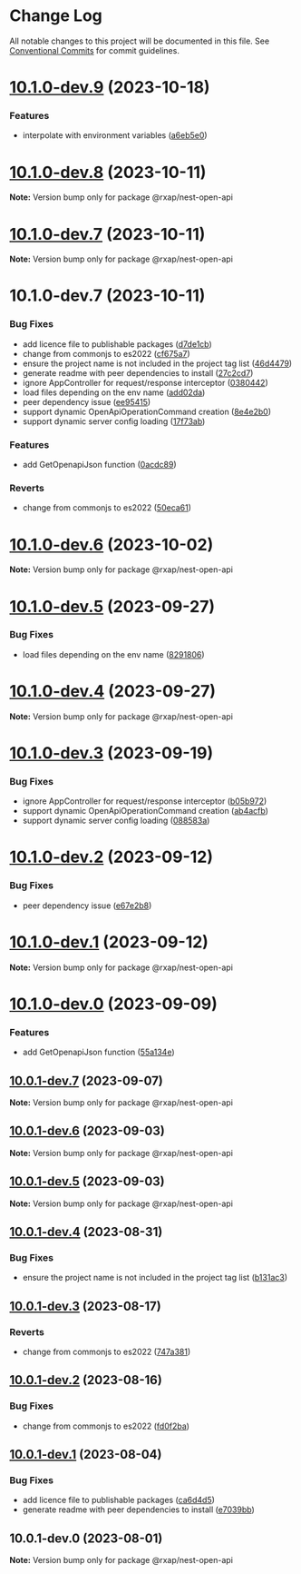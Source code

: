 # Change Log

All notable changes to this project will be documented in this file.
See [Conventional Commits](https://conventionalcommits.org) for commit guidelines.

# [10.1.0-dev.9](https://gitlab.com/rxap/packages/compare/@rxap/nest-open-api@10.1.0-dev.8...@rxap/nest-open-api@10.1.0-dev.9) (2023-10-18)

### Features

- interpolate with environment variables ([a6eb5e0](https://gitlab.com/rxap/packages/commit/a6eb5e0f28ff21d514e32f4893336e36dc575019))

# [10.1.0-dev.8](https://gitlab.com/rxap/packages/compare/@rxap/nest-open-api@10.1.0-dev.7...@rxap/nest-open-api@10.1.0-dev.8) (2023-10-11)

**Note:** Version bump only for package @rxap/nest-open-api

# [10.1.0-dev.7](https://gitlab.com/rxap/packages/compare/@rxap/nest-open-api@10.1.0-dev.7...@rxap/nest-open-api@10.1.0-dev.7) (2023-10-11)

**Note:** Version bump only for package @rxap/nest-open-api

# 10.1.0-dev.7 (2023-10-11)

### Bug Fixes

- add licence file to publishable packages ([d7de1cb](https://gitlab.com/rxap/packages/commit/d7de1cb9db1bd1628f37084e3b0ffd1755aa75f6))
- change from commonjs to es2022 ([cf675a7](https://gitlab.com/rxap/packages/commit/cf675a7254de9ce4b269264df59794dd42fcbd8b))
- ensure the project name is not included in the project tag list ([46d4479](https://gitlab.com/rxap/packages/commit/46d44798258ea1b20df9d4408b9c0809f55027b2))
- generate readme with peer dependencies to install ([27c2cd7](https://gitlab.com/rxap/packages/commit/27c2cd7d98f0c8a499b8c30719f49d69e4970ae9))
- ignore AppController for request/response interceptor ([0380442](https://gitlab.com/rxap/packages/commit/0380442737abb17a29a980db330e7010bc7515ab))
- load files depending on the env name ([add02da](https://gitlab.com/rxap/packages/commit/add02da826e5aa1e22eea80b7efc473d20d6dc49))
- peer dependency issue ([ee95415](https://gitlab.com/rxap/packages/commit/ee95415370d9ef2396916d6c25061a0df791034a))
- support dynamic OpenApiOperationCommand creation ([8e4e2b0](https://gitlab.com/rxap/packages/commit/8e4e2b0ba7deb1d3153944fb5cb6d1bfcf31be5e))
- support dynamic server config loading ([17f73ab](https://gitlab.com/rxap/packages/commit/17f73aba524837a8e21f85b84d5cef8b2fe1e99b))

### Features

- add GetOpenapiJson function ([0acdc89](https://gitlab.com/rxap/packages/commit/0acdc8990820faf4658e22edca623dbbb41f6d76))

### Reverts

- change from commonjs to es2022 ([50eca61](https://gitlab.com/rxap/packages/commit/50eca61e9a89388d1cfeefb8b1029b302b6f307e))

# [10.1.0-dev.6](https://gitlab.com/rxap/packages/compare/@rxap/nest-open-api@10.1.0-dev.5...@rxap/nest-open-api@10.1.0-dev.6) (2023-10-02)

**Note:** Version bump only for package @rxap/nest-open-api

# [10.1.0-dev.5](https://gitlab.com/rxap/packages/compare/@rxap/nest-open-api@10.1.0-dev.4...@rxap/nest-open-api@10.1.0-dev.5) (2023-09-27)

### Bug Fixes

- load files depending on the env name ([8291806](https://gitlab.com/rxap/packages/commit/829180655a1f748a6409d5ff276f1d97275ed0dc))

# [10.1.0-dev.4](https://gitlab.com/rxap/packages/compare/@rxap/nest-open-api@10.1.0-dev.3...@rxap/nest-open-api@10.1.0-dev.4) (2023-09-27)

**Note:** Version bump only for package @rxap/nest-open-api

# [10.1.0-dev.3](https://gitlab.com/rxap/packages/compare/@rxap/nest-open-api@10.1.0-dev.2...@rxap/nest-open-api@10.1.0-dev.3) (2023-09-19)

### Bug Fixes

- ignore AppController for request/response interceptor ([b05b972](https://gitlab.com/rxap/packages/commit/b05b972584773e8452128503e9fa71bbfedca85a))
- support dynamic OpenApiOperationCommand creation ([ab4acfb](https://gitlab.com/rxap/packages/commit/ab4acfbee424bda4d97526fe9738bc776c8685e1))
- support dynamic server config loading ([088583a](https://gitlab.com/rxap/packages/commit/088583acece9a693a461c958af3fa27cb20d661f))

# [10.1.0-dev.2](https://gitlab.com/rxap/packages/compare/@rxap/nest-open-api@10.1.0-dev.1...@rxap/nest-open-api@10.1.0-dev.2) (2023-09-12)

### Bug Fixes

- peer dependency issue ([e67e2b8](https://gitlab.com/rxap/packages/commit/e67e2b8eb884b598536d16c2c544a9ad9be5b53e))

# [10.1.0-dev.1](https://gitlab.com/rxap/packages/compare/@rxap/nest-open-api@10.1.0-dev.0...@rxap/nest-open-api@10.1.0-dev.1) (2023-09-12)

**Note:** Version bump only for package @rxap/nest-open-api

# [10.1.0-dev.0](https://gitlab.com/rxap/packages/compare/@rxap/nest-open-api@10.0.1-dev.7...@rxap/nest-open-api@10.1.0-dev.0) (2023-09-09)

### Features

- add GetOpenapiJson function ([55a134e](https://gitlab.com/rxap/packages/commit/55a134e22c5d59e19e699183b8658046c8b539d6))

## [10.0.1-dev.7](https://gitlab.com/rxap/packages/compare/@rxap/nest-open-api@10.0.1-dev.6...@rxap/nest-open-api@10.0.1-dev.7) (2023-09-07)

**Note:** Version bump only for package @rxap/nest-open-api

## [10.0.1-dev.6](https://gitlab.com/rxap/packages/compare/@rxap/nest-open-api@10.0.1-dev.5...@rxap/nest-open-api@10.0.1-dev.6) (2023-09-03)

**Note:** Version bump only for package @rxap/nest-open-api

## [10.0.1-dev.5](https://gitlab.com/rxap/packages/compare/@rxap/nest-open-api@10.0.1-dev.4...@rxap/nest-open-api@10.0.1-dev.5) (2023-09-03)

**Note:** Version bump only for package @rxap/nest-open-api

## [10.0.1-dev.4](https://gitlab.com/rxap/packages/compare/@rxap/nest-open-api@10.0.1-dev.3...@rxap/nest-open-api@10.0.1-dev.4) (2023-08-31)

### Bug Fixes

- ensure the project name is not included in the project tag list ([b131ac3](https://gitlab.com/rxap/packages/commit/b131ac3bd92b3b8799d62f15bbd30a1997d7c753))

## [10.0.1-dev.3](https://gitlab.com/rxap/packages/compare/@rxap/nest-open-api@10.0.1-dev.2...@rxap/nest-open-api@10.0.1-dev.3) (2023-08-17)

### Reverts

- change from commonjs to es2022 ([747a381](https://gitlab.com/rxap/packages/commit/747a381a090f0a276cf363da61bb19ed0c9cb5b7))

## [10.0.1-dev.2](https://gitlab.com/rxap/packages/compare/@rxap/nest-open-api@10.0.1-dev.1...@rxap/nest-open-api@10.0.1-dev.2) (2023-08-16)

### Bug Fixes

- change from commonjs to es2022 ([fd0f2ba](https://gitlab.com/rxap/packages/commit/fd0f2bae24eae7c854e96f630076cd5598c30be6))

## [10.0.1-dev.1](https://gitlab.com/rxap/packages/compare/@rxap/nest-open-api@10.0.1-dev.0...@rxap/nest-open-api@10.0.1-dev.1) (2023-08-04)

### Bug Fixes

- add licence file to publishable packages ([ca6d4d5](https://gitlab.com/rxap/packages/commit/ca6d4d509a743b89bad5ed7ae935d3007231705a))
- generate readme with peer dependencies to install ([e7039bb](https://gitlab.com/rxap/packages/commit/e7039bb5e86ffeadfe7cc92d5fc71d32f8efb4fb))

## 10.0.1-dev.0 (2023-08-01)

**Note:** Version bump only for package @rxap/nest-open-api
